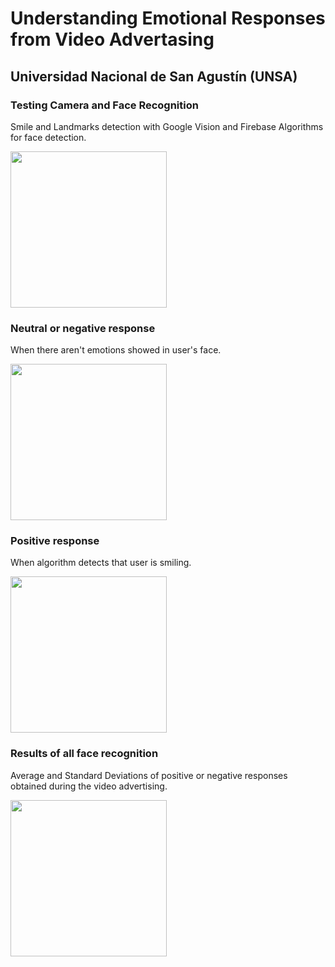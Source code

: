 # Understanding Emotional Responses from Video Advertasing
## Universidad Nacional de San Agustín (UNSA)

### Testing Camera and Face Recognition 
Smile and Landmarks detection with Google Vision and Firebase Algorithms for face detection.

 <img src="https://github.com/lehi10/Understanding-Emotional-Responses-from-Video-Advertising/blob/master/IMG/img4.jpeg" width="250">
 
 ### Neutral or negative response 
 When there aren't emotions showed in user's face.
 
 <img src="https://github.com/lehi10/Understanding-Emotional-Responses-from-Video-Advertising/blob/master/IMG/img3.jpeg" width="250">
 
 ### Positive response
 When algorithm detects that user is smiling.
 
 <img src="https://github.com/lehi10/Understanding-Emotional-Responses-from-Video-Advertising/blob/master/IMG/img4.jpeg" width="250">
 
 ### Results of all face recognition
 Average and Standard Deviations of positive or negative responses obtained during the video advertising.
 
 <img src="https://github.com/lehi10/Understanding-Emotional-Responses-from-Video-Advertising/blob/master/IMG/img1.jpeg" width="250">
